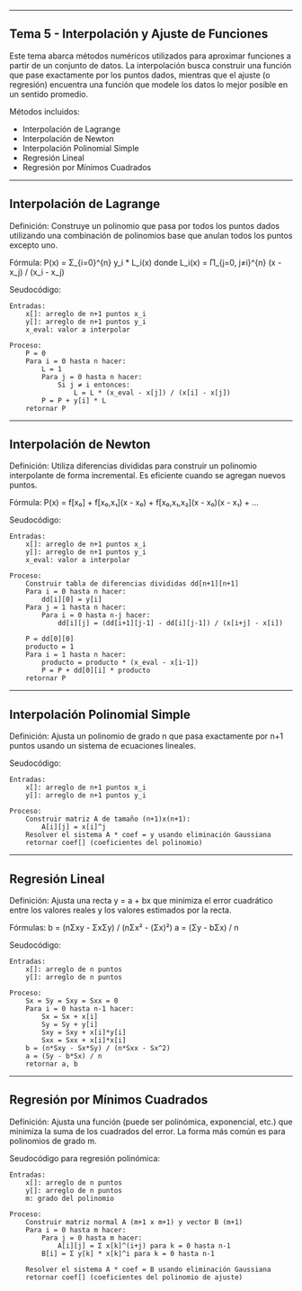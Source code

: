 --------------------------------------------------
Tema 5 - Interpolación y Ajuste de Funciones
--------------------------------------------------

Este tema abarca métodos numéricos utilizados para aproximar funciones a partir de un conjunto de datos. La interpolación busca construir una función que pase exactamente por los puntos dados, mientras que el ajuste (o regresión) encuentra una función que modele los datos lo mejor posible en un sentido promedio.

Métodos incluidos:
- Interpolación de Lagrange
- Interpolación de Newton
- Interpolación Polinomial Simple
- Regresión Lineal
- Regresión por Mínimos Cuadrados

--------------------------------------------------
Interpolación de Lagrange
--------------------------------------------------
Definición:
Construye un polinomio que pasa por todos los puntos dados utilizando una combinación de polinomios base que anulan todos los puntos excepto uno.

Fórmula:
    P(x) = Σ_{i=0}^{n} y_i * L_i(x)
    donde L_i(x) = Π_{j=0, j≠i}^{n} (x - x_j) / (x_i - x_j)

Seudocódigo:

```
Entradas:
    x[]: arreglo de n+1 puntos x_i
    y[]: arreglo de n+1 puntos y_i
    x_eval: valor a interpolar

Proceso:
    P = 0
    Para i = 0 hasta n hacer:
        L = 1
        Para j = 0 hasta n hacer:
            Si j ≠ i entonces:
                L = L * (x_eval - x[j]) / (x[i] - x[j])
        P = P + y[i] * L
    retornar P
```
--------------------------------------------------
Interpolación de Newton
--------------------------------------------------
Definición:
Utiliza diferencias divididas para construir un polinomio interpolante de forma incremental. Es eficiente cuando se agregan nuevos puntos.

Fórmula:
P(x) = f[x₀] + f[x₀,x₁](x - x₀) + f[x₀,x₁,x₂](x - x₀)(x - x₁) + ...

Seudocódigo:

```
Entradas:
    x[]: arreglo de n+1 puntos x_i
    y[]: arreglo de n+1 puntos y_i
    x_eval: valor a interpolar

Proceso:
    Construir tabla de diferencias divididas dd[n+1][n+1]
    Para i = 0 hasta n hacer:
        dd[i][0] = y[i]
    Para j = 1 hasta n hacer:
        Para i = 0 hasta n-j hacer:
            dd[i][j] = (dd[i+1][j-1] - dd[i][j-1]) / (x[i+j] - x[i])

    P = dd[0][0]
    producto = 1
    Para i = 1 hasta n hacer:
        producto = producto * (x_eval - x[i-1])
        P = P + dd[0][i] * producto
    retornar P
```
--------------------------------------------------
Interpolación Polinomial Simple
--------------------------------------------------
Definición:
Ajusta un polinomio de grado n que pasa exactamente por n+1 puntos usando un sistema de ecuaciones lineales.

Seudocódigo:

```
Entradas:
    x[]: arreglo de n+1 puntos x_i
    y[]: arreglo de n+1 puntos y_i

Proceso:
    Construir matriz A de tamaño (n+1)x(n+1):
        A[i][j] = x[i]^j
    Resolver el sistema A * coef = y usando eliminación Gaussiana
    retornar coef[] (coeficientes del polinomio)
```
--------------------------------------------------
Regresión Lineal
--------------------------------------------------
Definición:
Ajusta una recta y = a + bx que minimiza el error cuadrático entre los valores reales y los valores estimados por la recta.

Fórmulas:
b = (nΣxy - ΣxΣy) / (nΣx² - (Σx)²)
a = (Σy - bΣx) / n

Seudocódigo:

```
Entradas:
    x[]: arreglo de n puntos
    y[]: arreglo de n puntos

Proceso:
    Sx = Sy = Sxy = Sxx = 0
    Para i = 0 hasta n-1 hacer:
        Sx = Sx + x[i]
        Sy = Sy + y[i]
        Sxy = Sxy + x[i]*y[i]
        Sxx = Sxx + x[i]*x[i]
    b = (n*Sxy - Sx*Sy) / (n*Sxx - Sx^2)
    a = (Sy - b*Sx) / n
    retornar a, b
```
--------------------------------------------------
Regresión por Mínimos Cuadrados
--------------------------------------------------
Definición:
Ajusta una función (puede ser polinómica, exponencial, etc.) que minimiza la suma de los cuadrados del error. La forma más común es para polinomios de grado m.

Seudocódigo para regresión polinómica:

```
Entradas:
    x[]: arreglo de n puntos
    y[]: arreglo de n puntos
    m: grado del polinomio

Proceso:
    Construir matriz normal A (m+1 x m+1) y vector B (m+1)
    Para i = 0 hasta m hacer:
        Para j = 0 hasta m hacer:
            A[i][j] = Σ x[k]^(i+j) para k = 0 hasta n-1
        B[i] = Σ y[k] * x[k]^i para k = 0 hasta n-1

    Resolver el sistema A * coef = B usando eliminación Gaussiana
    retornar coef[] (coeficientes del polinomio de ajuste)
```
